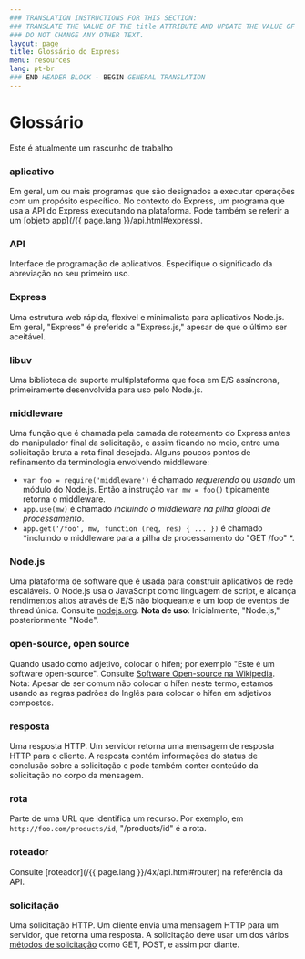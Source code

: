 ```yaml
---
### TRANSLATION INSTRUCTIONS FOR THIS SECTION:
### TRANSLATE THE VALUE OF THE title ATTRIBUTE AND UPDATE THE VALUE OF THE lang ATTRIBUTE.
### DO NOT CHANGE ANY OTHER TEXT.
layout: page
title: Glossário do Express
menu: resources
lang: pt-br
### END HEADER BLOCK - BEGIN GENERAL TRANSLATION
---
```


# Glossário

<div class="doc-box doc-warn">Este é atualmente um rascunho de trabalho</div>

### aplicativo

Em geral, um ou mais programas que são designados a executar
operações com um propósito específico.  No contexto do Express, um
programa que usa a API do Express executando na plataforma.  Pode
também se referir a um [objeto app](/{{ page.lang }}/api.html#express).

### API

Interface de programação de aplicativos.  Especifique o significado da abreviação no seu primeiro uso.

### Express

Uma estrutura web rápida, flexível e minimalista para aplicativos Node.js.  Em
geral, "Express" é preferido a "Express.js," apesar de que o último ser aceitável.

### libuv

Uma biblioteca de suporte multiplataforma que foca em E/S
assíncrona, primeiramente desenvolvida para uso pelo Node.js.

### middleware

Uma função que é chamada pela camada de roteamento do Express
antes do manipulador final da solicitação, e assim ficando no meio,
entre uma solicitação bruta a rota final desejada.  Alguns poucos
pontos de refinamento da terminologia envolvendo middleware:

  * `var foo = require('middleware')` é
chamado *requerendo* ou *usando* um módulo
do Node.js. Então a instrução `var mw = foo()`
tipicamente retorna o middleware.
  * `app.use(mw)` é chamado *incluindo
o middleware na pilha global de processamento*.
  * `app.get('/foo', mw, function (req, res) { ... })`
é chamado *incluindo o  middleware para a pilha de
processamento do "GET /foo" *.

### Node.js

Uma plataforma de software que é usada para construir aplicativos de rede escaláveis. O Node.js usa o JavaScript como
linguagem de script, e alcança rendimentos altos através de E/S não
bloqueante e um loop de eventos de thread única.  Consulte [nodejs.org](http://nodejs.org/). **Nota
de uso**: Inicialmente, "Node.js," posteriormente "Node".

### open-source, open source

Quando usado como adjetivo, colocar o hífen; por exemplo "Este
é um software open-source". Consulte
[Software
Open-source na Wikipedia](http://en.wikipedia.org/wiki/Open-source_software). Nota: Apesar de ser comum não
colocar o hífen neste termo, estamos usando as regras padrões do
Inglês para colocar o hífen em adjetivos compostos.

### resposta

Uma resposta HTTP. Um servidor retorna uma mensagem de resposta
HTTP para o cliente. A resposta contém informações do status de
conclusão sobre a solicitação e pode também conter conteúdo da
solicitação no corpo da mensagem.

### rota

Parte de uma URL que identifica um recurso.  Por exemplo, em
`http://foo.com/products/id`, "/products/id" é a
rota.

### roteador

Consulte [roteador](/{{ page.lang }}/4x/api.html#router) na referência da API.

### solicitação

Uma solicitação HTTP.  Um cliente envia uma mensagem HTTP para
um servidor, que retorna uma resposta.  A solicitação deve usar um dos
vários
[métodos
de solicitação](https://en.wikipedia.org/wiki/Hypertext_Transfer_Protocol#Request_methods) como GET, POST, e assim por diante.
